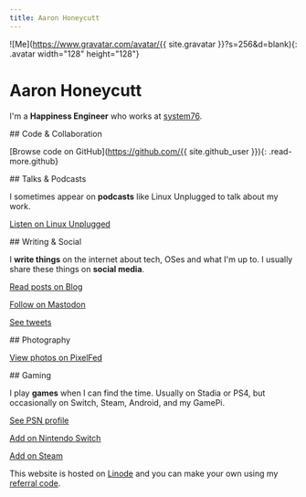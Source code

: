 ```yaml
---
title: Aaron Honeycutt
---
```


![Me](https://www.gravatar.com/avatar/{{ site.gravatar }}?s=256&d=blank){: .avatar width="128" height="128"}

# Aaron Honeycutt

I'm a **Happiness Engineer** who works at [system76](https://system76.com/).

<section class="code card" markdown="1">
## Code & Collaboration

[<i class="fab fa-fw fa-github"></i>Browse code on GitHub](https://github.com/{{ site.github_user }}){: .read-more.github}

</section>

<section class="talks card" markdown="1">
## Talks & Podcasts

I sometimes appear on **podcasts** like Linux Unplugged to talk about my work.

<a href="https://linuxunplugged.com/guests/aaronhoneycutt" class="read-more lup"><i class="fa fa-fw fa-microphone"></i>Listen on Linux Unplugged</a>
</section>

<section class="writing card" markdown="1">
## Writing & Social

I **write things** on the internet about tech, OSes and what I'm up to. I usually share these things on **social media**.

<a href="/blog" class="read-more blog"><i class="fa fa-fw fa-rss"></i>Read posts on Blog</a>

<a rel="me" href="{{ site.mastodon }}" class="read-more mastodon"><i class="fab fa-fw fa-mastodon"></i>Follow on Mastodon</a>

<a href="https://twitter.com/{{ site.twitter }}" class="read-more twitter"><i class="fab fa-fw fa-twitter"></i>See tweets</a>
</section>

<section class="photography card" markdown="1">
## Photography

<a rel="me" href="{{ site.pixelfed }}" class="read-more pixelfed"><i class="fas fa-fw fa-camera-retro"></i>View photos on PixelFed</a>

</section>

<section class="gaming card" markdown="1">
## Gaming

I play **games** when I can find the time. Usually on Stadia or PS4, but occasionally on Switch, Steam, Android, and my GamePi.

<a href="http://psnprofiles.com/ahoneybun" class="read-more psn"><i class="fa fa-fw fa-trophy"></i>See PSN profile</a>

<a href="/switch" class="read-more switch"><i class="fab fa-fw fa-nintendo-switch"></i>Add on Nintendo Switch</a>

<a href="http://steamcommunity.com/id/{{ site.steam }}/" class="read-more steam"><i class="fab fa-fw fa-steam-square"></i>Add on Steam</a>

</section>

This website is hosted on [Linode]() and you can make your own using my [referral code](https://www.linode.com/?r=50012cb9448276b69b3d757fdf5aa3d4ad320064).